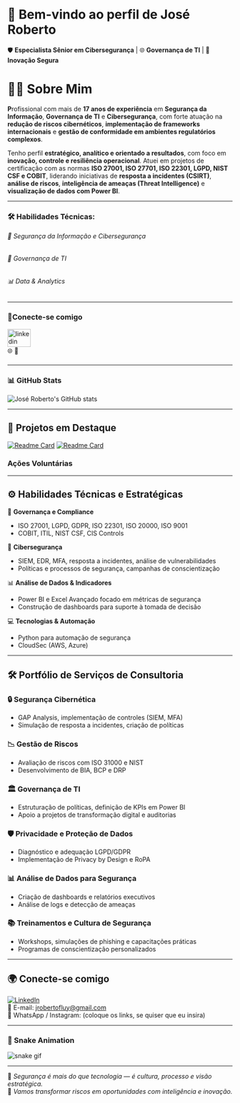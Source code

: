 # 👋 Bem-vindo ao perfil de **José Roberto**

🛡️ **Especialista Sênior em Cibersegurança** | 🌐 **Governança de TI** | 🚀 **Inovação Segura**

# 👨‍💼 Sobre Mim

**P**rofissional com mais de **17 anos de experiência** em **Segurança da Informação**, **Governança de TI** e **Cibersegurança**, com forte atuação na **redução de riscos cibernéticos**, **implementação de frameworks internacionais** e **gestão de conformidade em ambientes regulatórios complexos**.

Tenho perfil **estratégico, analítico e orientado a resultados**, com foco em **inovação, controle e resiliência operacional**. Atuei em projetos de certificação com as normas **ISO 27001, ISO 27701, ISO 22301, LGPD, NIST CSF e COBIT**, liderando iniciativas de **resposta a incidentes (CSIRT)**, **análise de riscos**, **inteligência de ameaças (Threat Intelligence)** e **visualização de dados com Power BI**.

---

### 🛠️ Habilidades Técnicas:

###### 🔐 Segurança da Informação e Cibersegurança

###### 🧭 Governança de TI

###### 📊 Data & Analytics
---

### 🔗Conecte-se comigo

<div align="left">
  <a href="https://www.linkedin.com/in/jose-roberto-risk/" target="_blank">
    <img src="https://raw.githubusercontent.com/maurodesouza/profile-readme-generator/master/src/assets/icons/social/linkedin/default.svg" width="52" height="40" alt="linkedin logo"  />
  </a>
</div>
🌐 
📧

###
 
---

### 📊 GitHub Stats

![José Roberto's GitHub stats](https://github-readme-stats.vercel.app/api?username=JRobertoFluy&show_icons=true&theme=gruvbox_light)  


---

## 🧩 **Projetos em Destaque**

[![Readme Card](https://github-readme-stats.vercel.app/api/pin/?username=JRobertoFluy&repo=Projeto_ISO27001&theme=gruvbox_light)](https://github.com/JRobertoFluy/Projeto_ISO27001)
[![Readme Card](https://github-readme-stats.vercel.app/api/pin/?username=JRobertoFluy&repo=GovernancaTI&theme=gruvbox_light)]([https://github.com/JRobertoFluy/Projeto_ISO27001](https://github.com/JRobertoFluy/GovernancaTI))

### Ações Voluntárias
---

## ⚙️ **Habilidades Técnicas e Estratégicas**

🔐 **Governança e Compliance**  
- ISO 27001, LGPD, GDPR, ISO 22301, ISO 20000, ISO 9001  
- COBIT, ITIL, NIST CSF, CIS Controls  

🧠 **Cibersegurança**  
- SIEM, EDR, MFA, resposta a incidentes, análise de vulnerabilidades  
- Políticas e processos de segurança, campanhas de conscientização  

📊 **Análise de Dados & Indicadores**  
- Power BI e Excel Avançado focado em métricas de segurança  
- Construção de dashboards para suporte à tomada de decisão  

💻 **Tecnologias & Automação**  
- Python para automação de segurança  
- CloudSec (AWS, Azure)

---

## 🛠️ **Portfólio de Serviços de Consultoria**

### 🔒 Segurança Cibernética
- GAP Analysis, implementação de controles (SIEM, MFA)
- Simulação de resposta a incidentes, criação de políticas

### 📉 Gestão de Riscos
- Avaliação de riscos com ISO 31000 e NIST
- Desenvolvimento de BIA, BCP e DRP

### 🏛️ Governança de TI
- Estruturação de políticas, definição de KPIs em Power BI
- Apoio a projetos de transformação digital e auditorias

### 🛡️ Privacidade e Proteção de Dados
- Diagnóstico e adequação LGPD/GDPR
- Implementação de Privacy by Design e RoPA

### 📊 Análise de Dados para Segurança
- Criação de dashboards e relatórios executivos
- Análise de logs e detecção de ameaças

### 📚 Treinamentos e Cultura de Segurança
- Workshops, simulações de phishing e capacitações práticas
- Programas de conscientização personalizados

---

## 🌍 Conecte-se comigo

[![LinkedIn](https://img.shields.io/badge/-LinkedIn-blue?style=flat&logo=linkedin)](https://www.linkedin.com/in/jrobertofluy)  
📧 E-mail: jrobertofluy@gmail.com  
📱 WhatsApp / Instagram: (coloque os links, se quiser que eu insira)

---

### 🐍 Snake Animation

![snake gif](https://github.com/JRobertoFluy/JRobertoFluy/blob/output/github-contribution-grid-snake.svg)

---


🔐 *Segurança é mais do que tecnologia — é cultura, processo e visão estratégica.*  
💼 *Vamos transformar riscos em oportunidades com inteligência e inovação.*

